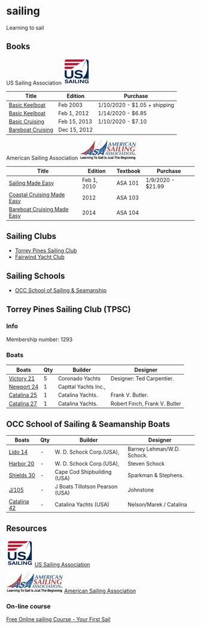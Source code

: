 # sailing
Learning to sail

## Books

<!-- Image -->
US Sailing Association ![Markdown Logo](img/us-sailing.png)

| Title | Edition |  Purchase   |
| ---   | --- | --- |
| [Basic Keelboat](https://www.amazon.com/gp/product/1882502213/ref=ppx_yo_dt_b_asin_title_o00_s00?ie=UTF8&psc=1) | Feb 2003 | 1/10/2020 - $1.05 + shipping |
| [Basic Keelboat](https://www.amazon.com/Basic-Keelboat-Certification-U-S-Sailing/dp/0979647703/ref=pd_sbs_14_7?_encoding=UTF8&pd_rd_i=0979647703&pd_rd_r=4771b068-4af9-4318-a918-e1a2d725c05e&pd_rd_w=itOfU&pd_rd_wg=GrW7O&pf_rd_p=bdd201df-734f-454e-883c-73b0d8ccd4c3&pf_rd_r=SJWKTJCR5YSG3PHBEYY9&psc=1&refRID=SJWKTJCR5YSG3PHBEYY9) | Feb 1, 2012 | 1/14/2020 - $6.85 |
| [Basic Cruising](https://www.amazon.com/Basic-Cruising-National-Instruction-Certification/dp/193891502X/ref=pd_sbs_14_4/146-3635083-2276919?_encoding=UTF8&pd_rd_i=193891502X&pd_rd_r=934b08a9-b29e-4738-813a-22f13519dc82&pd_rd_w=thXLq&pd_rd_wg=z5PIX&pf_rd_p=bdd201df-734f-454e-883c-73b0d8ccd4c3&pf_rd_r=4FDERZNWH403KS5V953Q&psc=1&refRID=4FDERZNWH403KS5V953Q) | Feb 15, 2013 | 1/10/2020 - $7.10 |
| [Bareboat Cruising](https://www.amazon.com/Basic-Cruising-National-Instruction-Certification/dp/193891502X/ref=pd_sbs_14_4/146-3635083-2276919?_encoding=UTF8&pd_rd_i=193891502X&pd_rd_r=934b08a9-b29e-4738-813a-22f13519dc82&pd_rd_w=thXLq&pd_rd_wg=z5PIX&pf_rd_p=bdd201df-734f-454e-883c-73b0d8ccd4c3&pf_rd_r=4FDERZNWH403KS5V953Q&psc=1&refRID=4FDERZNWH403KS5V953Q) | Dec 15, 2012 | |

<!-- Image -->
American Sailing Association ![Markdown Logo](img/asa.jpg)

| Title | Edition |  Textbook   | Purchase   |
| ---   | --- | --- | --- |
| [Sailing Made Easy](https://www.amazon.com/Sailing-Made-Easy-American-Association/dp/098210250X/ref=pd_sbs_14_4/146-3635083-2276919?_encoding=UTF8&pd_rd_i=098210250X&pd_rd_r=affb7b41-508d-4268-9f3b-e1dc196c65d9&pd_rd_w=dcYe4&pd_rd_wg=mTu6d&pf_rd_p=bdd201df-734f-454e-883c-73b0d8ccd4c3&pf_rd_r=P3MNJJNXCZRP6M2A5CFS&psc=1&refRID=P3MNJJNXCZRP6M2A5CFS) | Feb 1, 2010  |  ASA 101 | 1/9/2020 - $21.99 |
| [Coastal Cruising Made Easy](https://www.amazon.com/Coastal-Cruising-American-Sailing-Association/dp/0982102518/ref=pd_bxgy_14_img_2/146-3635083-2276919?_encoding=UTF8&pd_rd_i=0982102518&pd_rd_r=c21375d8-f242-4310-95c0-1d35eb55d350&pd_rd_w=5bby9&pd_rd_wg=8FxKq&pf_rd_p=09627863-9889-4290-b90a-5e9f86682449&pf_rd_r=SWEH8RWB453HX7K9Q3SK&psc=1&refRID=SWEH8RWB453HX7K9Q3SK) |  2012 | ASA 103 | |
| [Bareboat Cruising Made Easy](https://www.amazon.com/Bareboat-Cruising-American-Association-Paperback/dp/B011MCE90Q/ref=pd_bxgy_14_img_3/146-3635083-2276919?_encoding=UTF8&pd_rd_i=B011MCE90Q&pd_rd_r=39155279-f39c-4691-a050-4baab62d3f27&pd_rd_w=OAPvm&pd_rd_wg=7TzsF&pf_rd_p=09627863-9889-4290-b90a-5e9f86682449&pf_rd_r=KGMYABWTG7R2D375J782&psc=1&refRID=KGMYABWTG7R2D375J782) | 2014  | ASA 104 | |

## Sailing Clubs

* [Torrey Pines Sailing Club](http://sailtpsc.com)
* [Fairwind Yacht Club](https://www.fairwind.org/)

## Sailing Schools

* [OCC School of Sailing & Seamanship](https://occsailing.augusoft.net/)

## Torrey Pines Sailing Club (TPSC)

### Info

Membership number: 1293

### Boats

| Boats | Qty |   Builder   | Designer |
| ---   | --- |  ---------- | -------- |
| [Victory 21](https://sailboatdata.com/sailboat/victory-21)    | 5 | Coronado Yachts | Designer: Ted Carpentier. |
| [Newport 24](https://sailboatdata.com/sailboat/neptune-24-cb) | 1 | Capttal Yachts Inc.,  | |
| [Catalina 25](https://sailboatdata.com/sailboat/catalina-25)  | 1 | Catalina Yachts.| Frank V. Butler. |
| [Catalina 27](https://sailboatdata.com/sailboat/catalina-27)  | 1 | Catalina Yachts.| Robert Finch, Frank V. Butler |

## OCC School of Sailing & Seamanship Boats

| Boats | Qty |  Builder   | Designer |
| ---   | --- | ---------- | -------- |
| [Lido 14](https://sailboatdata.com/sailboat/lido-14)     | - | W. D. Schock Corp.(USA),   | Barney Lehman/W.D. Schock. |
| [Harbor 20](https://sailboatdata.com/sailboat/harbor-20) | - | W. D. Schock Corp.(USA),   | Steven Schock |
| [Shields 30](https://sailboatdata.com/sailboat/shields)  | - | Cape Cod Shipbuilding (USA)| Sparkman & Stephens. |
| [J/105](https://sailboatdata.com/sailboat/j105)          | - | J Boats Tillotson Pearson (USA) | Johnstone |
| [Catalina 42](https://sailboatdata.com/sailboat/catalina-42)| - | Catalina Yachts (USA) | Nelson/Marek / Catalina |

## Resources

<!-- Image -->
![Markdown Logo](img/us-sailing.png)
[US Sailing Association](https://www.ussailing.org/)

<!-- Image -->
![Markdown Logo](img/asa.jpg)
[American Sailing Association](https://asa.com/)

### On-line course

[Free Online sailing Course - Your First Sail](https://asa.com/online-sailing-course/)
